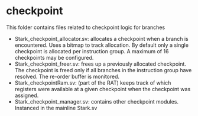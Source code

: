 # checkpoint
This folder contains files related to checkpoint logic for branches
* Stark_checkpoint_allocator.sv: allocates a checkpoint when a branch is encountered. Uses a bitmap to track allocation. By default only a single checkpoint is allocated per instruction group. A maximum of 16 checkpoints may be configured.
* Stark_checkpoint_freer.sv: frees up a previously allocated checkpoint. The checkpoint is freed only if all branches in the instruction group have resolved. The re-order buffer is monitored.
* Stark_checkpointRam.sv: (part of the RAT) keeps track of which registers were available at a given checkpoint when the checkpoint was assigned.
* Stark_checkpoint_manager.sv: contains other checkpoint modules. Instanced in the mainline Stark.sv
